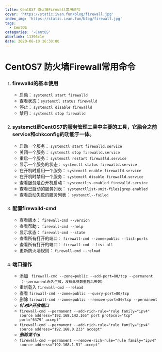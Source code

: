 ```yaml
---
title: CentOS7 防火墙Firewall常用命令
cover: 'https://static.ivan.fun/blog/firewall.jpg'
index_img: 'https://static.ivan.fun/blog/firewall.jpg'
tags:
  - CentOS
categories: '-CentOS'
abbrlink: 11396c1e
date: 2020-06-10 16:30:00
---
```

# CentOS7 防火墙Firewall常用命令

1. ### firewalld的基本使用
	- 启动： ``` systemctl start firewalld ```
	- 查看状态：``` systemctl status firewalld ```
	- 停止： ``` systemctl disable firewalld ```
	- 禁用： ``` systemctl stop firewalld ```
	
2. ### systemctl是CentOS7的服务管理工具中主要的工具，它融合之前service和chkconfig的功能于一体。
	- 启动一个服务： ``` systemctl start firewalld.service ```
	- 关闭一个服务： ``` systemctl stop firewalld.service ```
	- 重启一个服务： ``` systemctl restart firewalld.service ```
	- 显示一个服务的状态： ``` systemctl status firewalld.service ```
	- 在开机时启用一个服务： ```systemctl enable firewalld.service ```
	- 在开机时禁用一个服务： ``` systemctl disable firewalld.service ```
	- 查看服务是否开机启动： ``` systemctlis-enabled firewalld.service ```
	- 查看已启动的服务列表： ``` systemctllist-unit-files|grep enabled ```
	- 查看启动失败的服务列表： ``` systemctl--failed ```

3. ### 配置firewalld-cmd
	- 查看版本： ``` firewall-cmd --version ```
	- 查看帮助： ``` firewall-cmd --help ```
	- 显示状态： ``` firewall-cmd --state ```
	- 查看所有打开的端口： ``` firewall-cmd --zone=public --list-ports ```
	- 查看所有打开的端口： ``` firewall-cmd --list-all ```
	- 更新防火墙规则： ``` firewall-cmd --reload ```

4. ### 端口操作
	- 添加 ``` firewall-cmd --zone=public --add-port=80/tcp --permanent   （--permanent永久生效，没有此参数重启后失效）```
	- 重新载入 ``` firewall-cmd --reload ```
	- 查看 ``` firewall-cmd --zone=public --query-port=80/tcp ```
	- 删除 ``` firewall-cmd --zone=public --remove-port=80/tcp --permanent ```
	- ***针对IP开放端口***
	- ``` firewall-cmd --permanent --add-rich-rule="rule family="ipv4" source address="192.168.142.166" port protocol="tcp" port="6379" accept" ```
	- ``` firewall-cmd --permanent --add-rich-rule="rule family="ipv4" source address="192.168.0.233" accept" ```
	- ***删除某个ip***
	- ``` firewall-cmd --permanent --remove-rich-rule="rule family="ipv4" source address="192.168.1.51" accept" ```
	
	 
